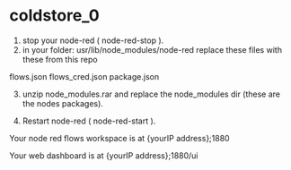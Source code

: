 coldstore_0
===========

1) stop your node-red  (  node-red-stop  ).
2) in your folder:  usr/lib/node_modules/node-red
replace these files with these from this repo

flows.json
flows_cred.json
package.json

3) unzip node_modules.rar and replace the node_modules dir  (these are the nodes packages).

4) Restart node-red (  node-red-start  ).


Your node red flows workspace is at {yourIP address};1880

Your web dashboard is at {yourIP address};1880/ui





